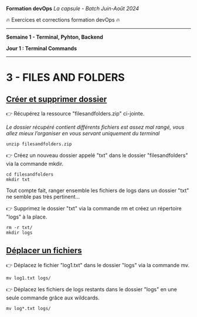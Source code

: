 **Formation devOps**
_La capsule - Batch Juin-Août 2024_

:fire: Exercices et corrections formation devOps :fire:

---

**Semaine 1 - Terminal, Pyhton, Backend**

**Jour 1 : Terminal Commands**

---
# 3 - FILES AND FOLDERS

## <ins> Créer et supprimer dossier </ins>

👉 Récupérez la ressource "filesandfolders.zip" ci-jointe.

_Le dossier récupéré contient différents fichiers est assez mal rangé, vous allez mieux l’organiser en vous servant uniquement du terminal_

```
unzip filesandfolders.zip
```

👉 Créez un nouveau dossier appelé "txt" dans le dossier "filesandfolders" via la commande mkdir.


```
cd filesandfolders
mkdir txt
```

Tout compte fait, ranger ensemble les fichiers de logs dans un dossier "txt" ne semble pas très pertinent…

👉 Supprimez le dossier "txt" via la commande rm et créez un répertoire "logs" à la place.


```
rm -r txt/
mkdir logs
```


## <ins> Déplacer un fichiers </ins>

👉 Déplacez le fichier "log1.txt" dans le dossier "logs" via la commande mv.

```
mv log1.txt logs/
```

👉 Déplacez les fichiers de logs restants dans le dossier "logs" en une seule commande grâce aux wildcards.

```
mv log*.txt logs/
```
